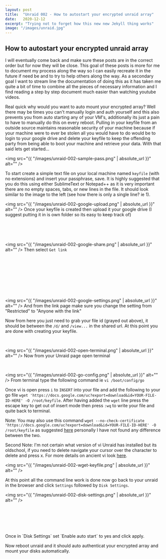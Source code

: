 ```yaml
---
layout: post
title:  "Unraid 002 - How to autostart your encrypted unraid array"
date:   2020-12-12
excerpt: "Trying not to forget how this new new Jekyll thing works"
image: "/images/unraid.jpg"
---
```


## How to autostart your encrypted unraid array

I will eventually come back and make sure these posts are in the correct order but for now they will be close. This goal of these posts is more for me to document my process along the way so I can easily recreate it in the future if need be and to try to help others along the way. As a secondary goal I want to stream line the documentation of doing this as it has taken me quite a bit of time to combine all the pieces of necessary information and I find reading a step by step document much easier than watching youtube videos.

Real quick why would you want to auto mount your encrypted array? Well there may be times you can't manually login and auth yourself and this also prevents you from auto starting any of your VM's, additionally its just a pain to have to manually do this on every reboot. Pulling in your keyfile from an outside source maintains reasonable security of your machine because if your machine were to ever be stolen all you would have to do would be to login to your google drive and delete your keyfile to keep the offending party from being able to boot your machine and retrieve your data. With that said lets get started...

<span class="image left"><img src="{{ "/images/unraid-002-sample-pass.png" | absolute_url }}" alt="" /></span>

To start create a simple text file on your local machine named `keyfile` (with no extensions) and insert your passphrase, save. It is highly suggested that you do this using either SublimeText or Notepad++ as it is very important there are no empty spaces, tabs, or new lines in the file. It should look similar to the image to the left (see how there is only a single line? ie 1).

<span class="image left"><img src="{{ "/images/unraid-002-google-upload.png" | absolute_url }}" alt="" /></span>
Once your keyfile is created then upload it your google drive (I suggest putting it in is own folder so its easy to keep track of)

<div style="page-break-after: always"></div>
<br />
<br />
<br />

<span class="image left"><img src="{{ "/images/unraid-002-google-share.png" | absolute_url }}" alt="" /></span>
Then select `Get link`

<br />
<br />
<br />
<br />
<br />
<br />
<br />

<span class="image left"><img src="{{ "/images/unraid-002-google-settings.png" | absolute_url }}" alt="" /></span>
And from the link page make sure you change the setting from "Restricted" to "Anyone with the link"

Now from here you just need to grab your file id (grayed out above), it should be between the `/d/` and `/view...` in the shared url. At this point you are done with creating your keyfile.

<br />

<span class="image left"><img src="{{ "/images/unraid-002-open-terminal.png" | absolute_url }}" alt="" /></span>
Now from your Unraid page open terminal

<br />

<span class="image left"><img src="{{ "/images/unraid-002-go-config.png" | absolute_url }}" alt="" /></span>
From terminal type the following command ie `vi /boot/config/go`

Once vi is open press `i` to `INSERT` into your file and add the following to your go file `wget 'https://docs.google.com/uc?export=download&id=YOUR-FILE-ID-HERE' -O /root/keyfile`. After having added the `wget` line press the escape key to get out of insert mode then press `:wq` to write your file and quite back to terminal.

Note: You may also use this command `wget --no-check-certificate 'https://docs.google.com/uc?export=download&id=YOUR-FILE-ID-HERE' -O /root/keyfile` as suggested [here](https://medium.com/@acpanjan/download-google-drive-files-using-wget-3c2c025a8b99) personally I have not found any difference between the two.

Second Note: I'm not certain what version of vi Unraid has installed but its oldschool, if you need to delete navigate your cursor over the character to delete and press x. For more details on ancient vi look [here](https://docs.oracle.com/cd/E19683-01/806-7612/editorvi-46/index.html).

<span class="image left"><img src="{{ "/images/unraid-002-wget-keyfile.png" | absolute_url }}" alt="" /></span>

At this point all the command line work is done now go back to your unraid in the browser and click `Settings` followed by `Disk Settings`.

<span class="image left"><img src="{{ "/images/unraid-002-disk-settings.png" | absolute_url }}" alt="" /></span>

<br>
<br>
<br>
<br>
<br>
Once in `Disk Settings` set `Enable auto start` to yes and click apply.
<span class="image left"><img src="{{ "/images/unraid-002-disk-auto-start.png" | absolute_url }}" alt="" /></span>

Now reboot unraid and it should auto authenticat your encrypted array and mount your disks automatically.